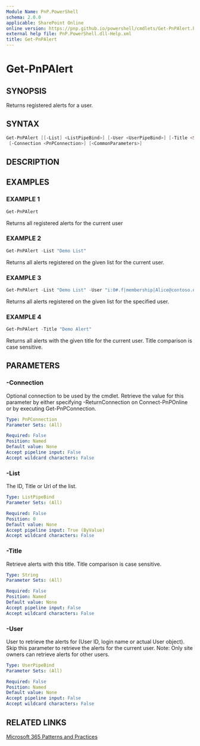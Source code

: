 ```yaml
---
Module Name: PnP.PowerShell
schema: 2.0.0
applicable: SharePoint Online
online version: https://pnp.github.io/powershell/cmdlets/Get-PnPAlert.html
external help file: PnP.PowerShell.dll-Help.xml
title: Get-PnPAlert
---
```

  
# Get-PnPAlert

## SYNOPSIS
Returns registered alerts for a user.

## SYNTAX

```powershell
Get-PnPAlert [[-List] <ListPipeBind>] [-User <UserPipeBind>] [-Title <String>] 
 [-Connection <PnPConnection>] [<CommonParameters>]
```

## DESCRIPTION

## EXAMPLES

### EXAMPLE 1
```powershell
Get-PnPAlert
```

Returns all registered alerts for the current user

### EXAMPLE 2
```powershell
Get-PnPAlert -List "Demo List"
```

Returns all alerts registered on the given list for the current user.

### EXAMPLE 3
```powershell
Get-PnPAlert -List "Demo List" -User "i:0#.f|membership|Alice@contoso.onmicrosoft.com"
```

Returns all alerts registered on the given list for the specified user.

### EXAMPLE 4
```powershell
Get-PnPAlert -Title "Demo Alert"
```

Returns all alerts with the given title for the current user. Title comparison is case sensitive.

## PARAMETERS

### -Connection
Optional connection to be used by the cmdlet. Retrieve the value for this parameter by either specifying -ReturnConnection on Connect-PnPOnline or by executing Get-PnPConnection.

```yaml
Type: PnPConnection
Parameter Sets: (All)

Required: False
Position: Named
Default value: None
Accept pipeline input: False
Accept wildcard characters: False
```

### -List
The ID, Title or Url of the list.

```yaml
Type: ListPipeBind
Parameter Sets: (All)

Required: False
Position: 0
Default value: None
Accept pipeline input: True (ByValue)
Accept wildcard characters: False
```

### -Title
Retrieve alerts with this title. Title comparison is case sensitive.

```yaml
Type: String
Parameter Sets: (All)

Required: False
Position: Named
Default value: None
Accept pipeline input: False
Accept wildcard characters: False
```

### -User
User to retrieve the alerts for (User ID, login name or actual User object). Skip this parameter to retrieve the alerts for the current user. Note: Only site owners can retrieve alerts for other users.

```yaml
Type: UserPipeBind
Parameter Sets: (All)

Required: False
Position: Named
Default value: None
Accept pipeline input: False
Accept wildcard characters: False
```



## RELATED LINKS

[Microsoft 365 Patterns and Practices](https://aka.ms/m365pnp)


